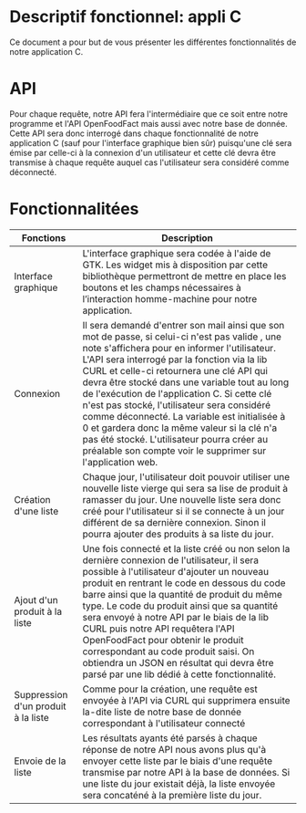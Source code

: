 ﻿# Descriptif fonctionnel: appli C

Ce document a pour but de vous présenter les différentes fonctionnalités de notre application C.


# API
Pour chaque requête, notre API fera l'intermédiaire que ce soit entre notre programme et l'API OpenFoodFact mais aussi avec notre base de donnée. Cette API sera donc interrogé dans chaque fonctionnalité de notre application C (sauf pour l'interface graphique bien sûr) puisqu'une clé sera émise par celle-ci à la connexion d'un utilisateur et cette clé devra être transmise à chaque requête auquel cas l'utilisateur sera considéré comme déconnecté.
# Fonctionnalitées

| Fonctions |Description  | 
|--|--|
|Interface graphique| L'interface graphique sera codée à l'aide de GTK. Les widget mis à disposition par cette bibliothèque permettront de mettre en place les boutons et les champs nécessaires à l’interaction homme-machine pour notre application. |
|Connexion| Il sera demandé d'entrer son mail ainsi que son mot de passe, si celui-ci n'est pas valide , une note s'affichera pour en informer l'utilisateur. L'API sera interrogé par la fonction via la lib CURL et celle-ci retournera une clé API qui devra être stocké dans une variable tout au long de l'exécution de l'application C. Si cette clé n'est pas stocké, l'utilisateur sera considéré comme déconnecté. La variable est initialisée à 0 et gardera donc la même valeur si la clé n'a pas été stocké. L'utilisateur pourra créer au préalable son compte voir le supprimer sur l'application web. |
| Création d'une liste| Chaque jour, l'utilisateur doit pouvoir utiliser une nouvelle liste vierge qui sera sa lise de produit à ramasser du jour. Une nouvelle liste sera donc créé pour l'utilisateur si il se connecte à un jour différent de sa dernière connexion. Sinon il pourra ajouter des produits à sa liste du jour. |
| Ajout d'un produit à la liste| Une fois connecté et la liste créé ou non selon la dernière connexion de l'utilisateur, il sera possible à l'utilisateur d'ajouter un nouveau produit en rentrant le code en dessous du code barre ainsi que la quantité de produit du même type. Le code du produit ainsi que sa quantité sera envoyé à notre API par le biais de la lib CURL puis notre API requêtera l'API OpenFoodFact pour obtenir le produit correspondant au code produit saisi. On obtiendra un JSON en résultat qui devra être parsé par une lib dédié à cette fonctionnalité. |
| Suppression d'un produit à la liste| Comme pour la création, une requête est envoyée à l'API via CURL qui supprimera ensuite la-dite liste de notre base de donnée correspondant à l'utilisateur connecté|
| Envoie de la liste|  Les résultats ayants été parsés à chaque réponse de notre API nous avons plus qu'à envoyer cette liste par le biais d'une requête transmise par notre API à la base de données. Si une liste du jour existait déjà, la liste envoyée sera concaténé à la première liste du jour.|



